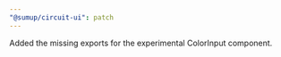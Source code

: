 ```yaml
---
"@sumup/circuit-ui": patch
---
```


Added the missing exports for the experimental ColorInput component.
